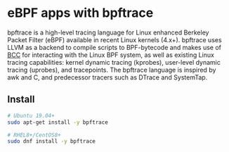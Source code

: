 # eBPF apps with bpftrace

bpftrace is a high-level tracing language for Linux enhanced Berkeley Packet Filter (eBPF) available in recent Linux kernels (4.x+). bpftrace uses LLVM as a backend to compile scripts to BPF-bytecode and makes use of [BCC](https://github.com/iovisor/bcc) for interacting with the Linux BPF system, as well as existing Linux tracing capabilities: kernel dynamic tracing (kprobes), user-level dynamic tracing (uprobes), and tracepoints. The bpftrace language is inspired by awk and C, and predecessor tracers such as DTrace and SystemTap.

## Install

```sh
# Ubuntu 19.04+
sudo apt-get install -y bpftrace

# RHEL8+/CentOS8+
sudo dnf install -y bpftrace
```
